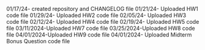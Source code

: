 01/17/24- created repository and  CHANGELOG file
01/21/24- Uploaded HW1 code file
01/29/24- Uploaded HW2 code file
02/05/24- Uploaded HW3 code file
02/12/24- Uploaded HW4 code file
02/19/24- Uploaded HW5 code file
03/11/2024-Uploaded HW7 code file
03/25/2024-Uploaded HW8 code file
04/01/2024-Uploaded HW9 code file
04/01/2024- Uploaded Midterm Bonus Question code file
